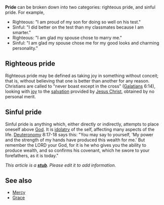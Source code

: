**Pride** can be broken down into two categories: righteous pride,
and sinful pride. For example,

-   Righteous: "I am proud of my son for doing so well on his
    test."
-   Sinful: "I did better on the test than my classmates because I
    am smarter."
-   Righteous: "I am glad my spouse chose to marry me."
-   Sinful: "I am glad my spouse chose me for my good looks and
    charming personality."

## Righteous pride

Righteous pride may be defined as taking joy in something without
conceit; that is, without believing that one is better than another
for any reason. Christians are called to "never boast except in the
cross" ([Galatians](Galatians "Galatians") 6:14), looking with
[joy](Joy "Joy") to the [salvation](Salvation "Salvation") provided
by [Jesus Christ](Jesus_Christ "Jesus Christ"), obtained by no
personal merit.

## Sinful pride

Sinful pride is anything which, either directly or indirectly,
attempts to place oneself above [God](God "God"). It is
[idolatry](Idolatry "Idolatry") of the self, affecting many aspects
of the life. [Deuteronomy](Deuteronomy "Deuteronomy") 8:17-18 says
this: "You may say to yourself, 'My power and the strength of my
hands have produced this wealth for me.' But remember the LORD your
God, for it is he who gives you the ability to produce wealth, and
so confirms his covenant, which he swore to your forefathers, as it
is today."

*This article is a **[stub](http://www.theopedia.com/Category:Theopedia_stubs "Category:Theopedia stubs")**. Please edit it to add information.*
## See also

-   [Mercy](Mercy "Mercy")
-   [Grace](Grace "Grace")



